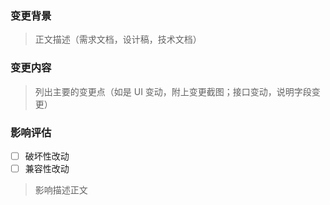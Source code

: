 ### 变更背景

> 正文描述（需求文档，设计稿，技术文档）

### 变更内容

> 列出主要的变更点（如是 UI 变动，附上变更截图；接口变动，说明字段变更）

### 影响评估

+ [ ] 破坏性改动
+ [ ] 兼容性改动

> 影响描述正文

